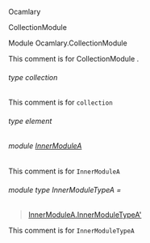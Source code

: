 Ocamlary

CollectionModule

Module Ocamlary.CollectionModule

This comment is for CollectionModule .

<a id="type-collection"></a>

###### type collection

This comment is for `collection`

<a id="type-element"></a>

###### type element

<a id="module-InnerModuleA"></a>

###### module [InnerModuleA](Ocamlary.CollectionModule.InnerModuleA.md)

This comment is for `InnerModuleA`

<a id="module-type-InnerModuleTypeA"></a>

###### module type InnerModuleTypeA =

> [InnerModuleA.InnerModuleTypeA'](Ocamlary.CollectionModule.InnerModuleA.module-type-InnerModuleTypeA'.md)


This comment is for `InnerModuleTypeA`